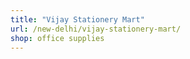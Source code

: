 ```yaml
---
title: "Vijay Stationery Mart"
url: /new-delhi/vijay-stationery-mart/
shop: office supplies
---
```

